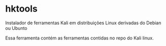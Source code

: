 # hktools
Instalador de ferramentas Kali em distribuições Linux derivadas do Debian ou Ubunto

Essa ferramenta contém as ferramentas contidas no repo do Kali linux.


